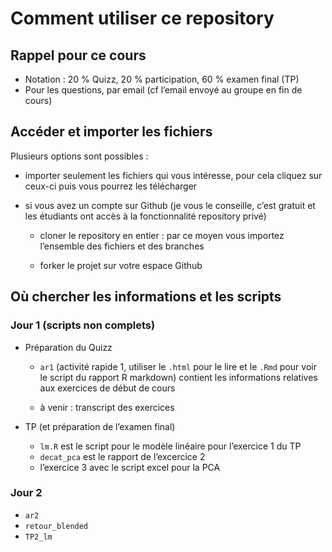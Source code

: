 Comment utiliser ce repository
================

## Rappel pour ce cours

  - Notation : 20 % Quizz, 20 % participation, 60 % examen final (TP)
  - Pour les questions, par email (cf l’email envoyé au groupe en fin de
    cours)

## Accéder et importer les fichiers

Plusieurs options sont possibles :

  - importer seulement les fichiers qui vous intéresse, pour cela
    cliquez sur ceux-ci puis vous pourrez les télécharger

  - si vous avez un compte sur Github (je vous le conseille, c’est
    gratuit et les étudiants ont accès à la fonctionnalité repository
    privé)
    
      - cloner le repository en entier : par ce moyen vous importez
        l’ensemble des fichiers et des branches
    
      - forker le projet sur votre espace Github

## Où chercher les informations et les scripts

### Jour 1 (scripts non complets)

  - Préparation du Quizz
    
      - `ar1` (activité rapide 1, utiliser le `.html` pour le lire et le
        `.Rmd` pour voir le script du rapport R markdown) contient les
        informations relatives aux exercices de début de cours
    
      - à venir : transcript des exercices

  - TP (et préparation de l’examen final)
    
      - `lm.R` est le script pour le modèle linéaire pour l’exercice 1
        du TP
      - `decat_pca` est le rapport de l’excercice 2
      - l’exercice 3 avec le script excel pour la PCA

### Jour 2

  - `ar2`
  - `retour_blended`
  - `TP2_lm`
